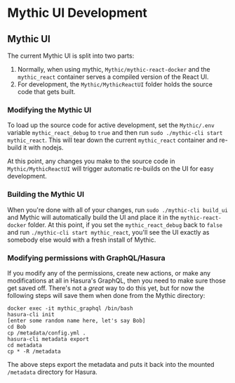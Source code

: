 # Mythic UI Development

## Mythic UI

The current Mythic UI is split into two parts:

1. Normally, when using mythic, `Mythic/mythic-react-docker` and the `mythic_react` container serves a compiled version of the React UI.
2. For development, the `Mythic/MythicReactUI` folder holds the source code that gets built.

### Modifying the Mythic UI

To load up the source code for active development, set the `Mythic/.env` variable `mythic_react_debug` to `true` and then run `sudo ./mythic-cli start mythic_react`. This will tear down the current `mythic_react` container and re-build it with nodejs.

At this point, any changes you make to the source code in `Mythic/MythicReactUI` will trigger automatic re-builds on the UI for easy development.

### Building the Mythic UI

When you're done with all of your changes, run `sudo ./mythic-cli build_ui` and Mythic will automatically build the UI and place it in the `mythic-react-docker` folder. At this point, if you set the `mythic_react_debug` back to `false` and run `./mythic-cli start mythic_react`, you'll see the UI exactly as somebody else would with a fresh install of Mythic.

### Modifying permissions with GraphQL/Hasura

If you modify any of the permissions, create new actions, or make any modifications at all in Hasura's GraphQL, then you need to make sure those get saved off. There's not a _great_ way to do this yet, but for now the following steps will save them when done from the Mythic directory:

```
docker exec -it mythic_graphql /bin/bash
hasura-cli init
[enter some random name here, let's say Bob]
cd Bob
cp /metadata/config.yml .
hasura-cli metadata export
cd metadata
cp * -R /metadata
```

The above steps export the metadata and puts it back into the mounted `/metadata` directory for Hasura.
